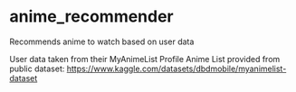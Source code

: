 # anime_recommender
Recommends anime to watch based on user data

User data taken from their MyAnimeList Profile
Anime List provided from public dataset: https://www.kaggle.com/datasets/dbdmobile/myanimelist-dataset
